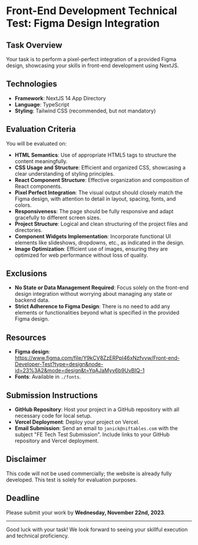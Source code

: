 # Front-End Development Technical Test: Figma Design Integration

## Task Overview
Your task is to perform a pixel-perfect integration of a provided Figma design, showcasing your skills in front-end development using NextJS.

## Technologies
- **Framework**: NextJS 14 App Directory
- **Language**: TypeScript
- **Styling**: Tailwind CSS (recommended, but not mandatory)

## Evaluation Criteria
You will be evaluated on:

- **HTML Semantics**: Use of appropriate HTML5 tags to structure the content meaningfully.
- **CSS Usage and Structure**: Efficient and organized CSS, showcasing a clear understanding of styling principles.
- **React Component Structure**: Effective organization and composition of React components.
- **Pixel Perfect Integration**: The visual output should closely match the Figma design, with attention to detail in layout, spacing, fonts, and colors.
- **Responsiveness**: The page should be fully responsive and adapt gracefully to different screen sizes.
- **Project Structure**: Logical and clean structuring of the project files and directories.
- **Component Widgets Implementation**: Incorporate functional UI elements like slideshows, dropdowns, etc., as indicated in the design.
- **Image Optimization**: Efficient use of images, ensuring they are optimized for web performance without loss of quality.

## Exclusions
- **No State or Data Management Required**: Focus solely on the front-end design integration without worrying about managing any state or backend data.
- **Strict Adherence to Figma Design**: There is no need to add any elements or functionalities beyond what is specified in the provided Figma design.

## Resources
- **Figma design**: https://www.figma.com/file/Y9kCV8ZzERPpl46xNzfvyw/Front-end-Developer-Test?type=design&node-id=23%3A2&mode=design&t=YqAJaMyv6b9UvBIQ-1
- **Fonts**: Available in `./fonts`.

## Submission Instructions
- **GitHub Repository**: Host your project in a GitHub repository with all necessary code for local setup.
- **Vercel Deployment**: Deploy your project on Vercel.
- **Email Submission**: Send an email to `janick@niftables.com` with the subject "FE Tech Test Submission". Include links to your GitHub repository and Vercel deployment.

## Disclaimer
This code will not be used commercially; the website is already fully developed. This test is solely for evaluation purposes.

## Deadline
Please submit your work by **Wednesday, November 22nd, 2023**.

---

Good luck with your task! We look forward to seeing your skillful execution and technical proficiency.

